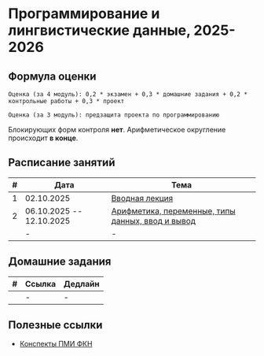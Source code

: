 # Программирование и лингвистические данные, 2025-2026

## Формула оценки

```
Оценка (за 4 модуль): 0,2 * экзамен + 0,3 * домашние задания + 0,2 * контрольные работы + 0,3 * проект
```
```
Оценка (за 3 модуль): предзащита проекта по программированию
```

Блокирующих форм контроля **нет**. Арифметическое округление происходит **в конце**.

## Расписание занятий

| # | Дата | Тема |
|-|-|-|
|1|02.10.2025|[Вводная лекция](2025-2026/lectures/lecture_intro.pdf)|
|2|06.10.2025 -- 12.10.2025|[Арифметика, переменные, типы данных, ввод и вывод](2025-2026/seminars/sem01_intro)|
||-|-|


## Домашние задания

| # | Ссылка | Дедлайн |
|-|-|-|
||-|-|

## Полезные ссылки

- [Конспекты ПМИ ФКН](https://disk.yandex.ru/i/BkcKilJkumcPV)
